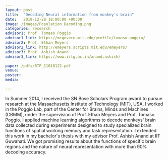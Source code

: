 ```yaml
---
layout: post
title:  "Decoding Neural information from monkey's brain"
date:   2019-12-28 18:00:00 +00:00
image: /images/Population Decoding.png
categories: research
advisor1: Prof. Tomaso Poggio
advisor1_link: https://mcgovern.mit.edu/profile/tomaso-poggio/
advisor2: Prof. Ethan Meyers
advisor2_link: http://emeyers.scripts.mit.edu/emeyers/
advisor3: Prof. Ashish Anand
advisor3_link: https://www.iitg.ac.in/anand.ashish/

paper: /pdfs/BTP_11010122.pdf
venue: 
poster: 
media: 

---
```

In Summer 2014, I received the SN Bose Scholars Program award to pursue research at the Massachusetts Institute of Technology (MIT), USA. I worked in the Poggio Lab, part of the Center for Brains, Minds and Machines (CBMM), under the supervision of Prof. Ethan Meyers and Prof. Tomaso Poggio. 
I applied machine learning algorithms to decode monkeys' brain data collected during experiments designed to study specialized brain functions of spatial working memory and task representation. I extended this work in my bachelor's thesis with my advisor Prof. Ashish Anand at IIT Guwahati. We got promising results about the functions of specific brain regions and the nature of neural representation with more than 90% decoding accuracy. 
